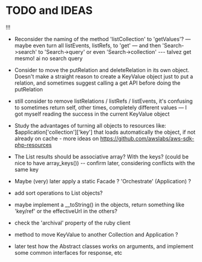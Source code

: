 # TODO and IDEAS

!!!
- Reconsider the naming of the method 'listCollection' to 'getValues'? — maybe even turn all listEvents, listRefs, to 'get' — and then 'Search->search' to 'Search->query' or even 'Search->collection'
--- talvez get mesmo! ai no search query

- Consider to move the putRelation and deleteRelation in its own object. Doesn't make a straight reason to create a KeyValue object just to put a relation, and sometimes suggest calling a get API before doing the putRelation

- still consider to remove listRelations / listRefs / listEvents, it's confusing to sometimes return self, other times, completely different values — I got myself reading the success in the current KeyValue object



- Study the advantages of turning all objects to resources like: $application['collection']['key'] that loads automatically the object, if not already on cache  - more ideas on https://github.com/awslabs/aws-sdk-php-resources


- The List results should be associative array? With the keys? (could be nice to have array_keys()) -- confirm later, considering conflicts with the same key

- Maybe (very) later apply a static Facade ? 'Orchestrate' (Application) ?

- add sort operations to List objects?

- maybe implement a __toString() in the objects, return something like 'key/ref' or the effectiveUrl in the others?

- check the 'archival' property of the ruby client

- method to move KeyValue to another Collection and Application ?

- later test how the Abstract classes works on arguments, and implement some common interfaces for response, etc

